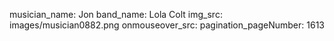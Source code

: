 musician_name: Jon
band_name: Lola Colt
img_src: images/musician0882.png
onmouseover_src: 
pagination_pageNumber: 1613